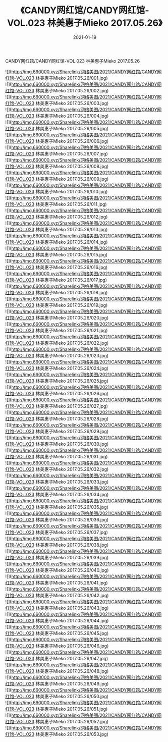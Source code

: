 ﻿---
layout: post
title:  《CANDY网红馆/CANDY网红馆-VOL.023 林美惠子Mieko 2017.05.26》
date:   2021-01-19
img: http://img.660000.xyz/Sharelink/网络美图/2021/CANDY网红馆/CANDY网红馆-VOL.023 林美惠子Mieko 2017.05.26/000.jpg
categories: [美女, 清纯, 唯美]
---

CANDY网红馆/CANDY网红馆-VOL.023 林美惠子Mieko 2017.05.26

 ![](http://img.660000.xyz/Sharelink/网络美图/2021/CANDY网红馆/CANDY网红馆-VOL.023 林美惠子Mieko 2017.05.26/001.jpg) <br>![](http://img.660000.xyz/Sharelink/网络美图/2021/CANDY网红馆/CANDY网红馆-VOL.023 林美惠子Mieko 2017.05.26/002.jpg) <br>![](http://img.660000.xyz/Sharelink/网络美图/2021/CANDY网红馆/CANDY网红馆-VOL.023 林美惠子Mieko 2017.05.26/003.jpg) <br>![](http://img.660000.xyz/Sharelink/网络美图/2021/CANDY网红馆/CANDY网红馆-VOL.023 林美惠子Mieko 2017.05.26/004.jpg) <br>![](http://img.660000.xyz/Sharelink/网络美图/2021/CANDY网红馆/CANDY网红馆-VOL.023 林美惠子Mieko 2017.05.26/005.jpg) <br>![](http://img.660000.xyz/Sharelink/网络美图/2021/CANDY网红馆/CANDY网红馆-VOL.023 林美惠子Mieko 2017.05.26/006.jpg) <br>![](http://img.660000.xyz/Sharelink/网络美图/2021/CANDY网红馆/CANDY网红馆-VOL.023 林美惠子Mieko 2017.05.26/007.jpg) <br>![](http://img.660000.xyz/Sharelink/网络美图/2021/CANDY网红馆/CANDY网红馆-VOL.023 林美惠子Mieko 2017.05.26/008.jpg) <br>![](http://img.660000.xyz/Sharelink/网络美图/2021/CANDY网红馆/CANDY网红馆-VOL.023 林美惠子Mieko 2017.05.26/009.jpg) <br>![](http://img.660000.xyz/Sharelink/网络美图/2021/CANDY网红馆/CANDY网红馆-VOL.023 林美惠子Mieko 2017.05.26/010.jpg) <br>![](http://img.660000.xyz/Sharelink/网络美图/2021/CANDY网红馆/CANDY网红馆-VOL.023 林美惠子Mieko 2017.05.26/011.jpg) <br>![](http://img.660000.xyz/Sharelink/网络美图/2021/CANDY网红馆/CANDY网红馆-VOL.023 林美惠子Mieko 2017.05.26/012.jpg) <br>![](http://img.660000.xyz/Sharelink/网络美图/2021/CANDY网红馆/CANDY网红馆-VOL.023 林美惠子Mieko 2017.05.26/013.jpg) <br>![](http://img.660000.xyz/Sharelink/网络美图/2021/CANDY网红馆/CANDY网红馆-VOL.023 林美惠子Mieko 2017.05.26/014.jpg) <br>![](http://img.660000.xyz/Sharelink/网络美图/2021/CANDY网红馆/CANDY网红馆-VOL.023 林美惠子Mieko 2017.05.26/015.jpg) <br>![](http://img.660000.xyz/Sharelink/网络美图/2021/CANDY网红馆/CANDY网红馆-VOL.023 林美惠子Mieko 2017.05.26/016.jpg) <br>![](http://img.660000.xyz/Sharelink/网络美图/2021/CANDY网红馆/CANDY网红馆-VOL.023 林美惠子Mieko 2017.05.26/017.jpg) <br>![](http://img.660000.xyz/Sharelink/网络美图/2021/CANDY网红馆/CANDY网红馆-VOL.023 林美惠子Mieko 2017.05.26/018.jpg) <br>![](http://img.660000.xyz/Sharelink/网络美图/2021/CANDY网红馆/CANDY网红馆-VOL.023 林美惠子Mieko 2017.05.26/019.jpg) <br>![](http://img.660000.xyz/Sharelink/网络美图/2021/CANDY网红馆/CANDY网红馆-VOL.023 林美惠子Mieko 2017.05.26/020.jpg) <br>![](http://img.660000.xyz/Sharelink/网络美图/2021/CANDY网红馆/CANDY网红馆-VOL.023 林美惠子Mieko 2017.05.26/021.jpg) <br>![](http://img.660000.xyz/Sharelink/网络美图/2021/CANDY网红馆/CANDY网红馆-VOL.023 林美惠子Mieko 2017.05.26/022.jpg) <br>![](http://img.660000.xyz/Sharelink/网络美图/2021/CANDY网红馆/CANDY网红馆-VOL.023 林美惠子Mieko 2017.05.26/023.jpg) <br>![](http://img.660000.xyz/Sharelink/网络美图/2021/CANDY网红馆/CANDY网红馆-VOL.023 林美惠子Mieko 2017.05.26/024.jpg) <br>![](http://img.660000.xyz/Sharelink/网络美图/2021/CANDY网红馆/CANDY网红馆-VOL.023 林美惠子Mieko 2017.05.26/025.jpg) <br>![](http://img.660000.xyz/Sharelink/网络美图/2021/CANDY网红馆/CANDY网红馆-VOL.023 林美惠子Mieko 2017.05.26/026.jpg) <br>![](http://img.660000.xyz/Sharelink/网络美图/2021/CANDY网红馆/CANDY网红馆-VOL.023 林美惠子Mieko 2017.05.26/027.jpg) <br>![](http://img.660000.xyz/Sharelink/网络美图/2021/CANDY网红馆/CANDY网红馆-VOL.023 林美惠子Mieko 2017.05.26/028.jpg) <br>![](http://img.660000.xyz/Sharelink/网络美图/2021/CANDY网红馆/CANDY网红馆-VOL.023 林美惠子Mieko 2017.05.26/029.jpg) <br>![](http://img.660000.xyz/Sharelink/网络美图/2021/CANDY网红馆/CANDY网红馆-VOL.023 林美惠子Mieko 2017.05.26/030.jpg) <br>![](http://img.660000.xyz/Sharelink/网络美图/2021/CANDY网红馆/CANDY网红馆-VOL.023 林美惠子Mieko 2017.05.26/031.jpg) <br>![](http://img.660000.xyz/Sharelink/网络美图/2021/CANDY网红馆/CANDY网红馆-VOL.023 林美惠子Mieko 2017.05.26/032.jpg) <br>![](http://img.660000.xyz/Sharelink/网络美图/2021/CANDY网红馆/CANDY网红馆-VOL.023 林美惠子Mieko 2017.05.26/033.jpg) <br>![](http://img.660000.xyz/Sharelink/网络美图/2021/CANDY网红馆/CANDY网红馆-VOL.023 林美惠子Mieko 2017.05.26/034.jpg) <br>![](http://img.660000.xyz/Sharelink/网络美图/2021/CANDY网红馆/CANDY网红馆-VOL.023 林美惠子Mieko 2017.05.26/035.jpg) <br>![](http://img.660000.xyz/Sharelink/网络美图/2021/CANDY网红馆/CANDY网红馆-VOL.023 林美惠子Mieko 2017.05.26/036.jpg) <br>![](http://img.660000.xyz/Sharelink/网络美图/2021/CANDY网红馆/CANDY网红馆-VOL.023 林美惠子Mieko 2017.05.26/037.jpg) <br>![](http://img.660000.xyz/Sharelink/网络美图/2021/CANDY网红馆/CANDY网红馆-VOL.023 林美惠子Mieko 2017.05.26/038.jpg) <br>![](http://img.660000.xyz/Sharelink/网络美图/2021/CANDY网红馆/CANDY网红馆-VOL.023 林美惠子Mieko 2017.05.26/039.jpg) <br>![](http://img.660000.xyz/Sharelink/网络美图/2021/CANDY网红馆/CANDY网红馆-VOL.023 林美惠子Mieko 2017.05.26/040.jpg) <br>![](http://img.660000.xyz/Sharelink/网络美图/2021/CANDY网红馆/CANDY网红馆-VOL.023 林美惠子Mieko 2017.05.26/041.jpg) <br>![](http://img.660000.xyz/Sharelink/网络美图/2021/CANDY网红馆/CANDY网红馆-VOL.023 林美惠子Mieko 2017.05.26/042.jpg) <br>![](http://img.660000.xyz/Sharelink/网络美图/2021/CANDY网红馆/CANDY网红馆-VOL.023 林美惠子Mieko 2017.05.26/043.jpg) <br>![](http://img.660000.xyz/Sharelink/网络美图/2021/CANDY网红馆/CANDY网红馆-VOL.023 林美惠子Mieko 2017.05.26/044.jpg) <br>![](http://img.660000.xyz/Sharelink/网络美图/2021/CANDY网红馆/CANDY网红馆-VOL.023 林美惠子Mieko 2017.05.26/045.jpg) <br>![](http://img.660000.xyz/Sharelink/网络美图/2021/CANDY网红馆/CANDY网红馆-VOL.023 林美惠子Mieko 2017.05.26/046.jpg) <br>![](http://img.660000.xyz/Sharelink/网络美图/2021/CANDY网红馆/CANDY网红馆-VOL.023 林美惠子Mieko 2017.05.26/047.jpg) <br>![](http://img.660000.xyz/Sharelink/网络美图/2021/CANDY网红馆/CANDY网红馆-VOL.023 林美惠子Mieko 2017.05.26/048.jpg) <br>![](http://img.660000.xyz/Sharelink/网络美图/2021/CANDY网红馆/CANDY网红馆-VOL.023 林美惠子Mieko 2017.05.26/049.jpg) <br>![](http://img.660000.xyz/Sharelink/网络美图/2021/CANDY网红馆/CANDY网红馆-VOL.023 林美惠子Mieko 2017.05.26/050.jpg) <br>![](http://img.660000.xyz/Sharelink/网络美图/2021/CANDY网红馆/CANDY网红馆-VOL.023 林美惠子Mieko 2017.05.26/051.jpg) <br>![](http://img.660000.xyz/Sharelink/网络美图/2021/CANDY网红馆/CANDY网红馆-VOL.023 林美惠子Mieko 2017.05.26/052.jpg) <br>![](http://img.660000.xyz/Sharelink/网络美图/2021/CANDY网红馆/CANDY网红馆-VOL.023 林美惠子Mieko 2017.05.26/053.jpg) <br>
